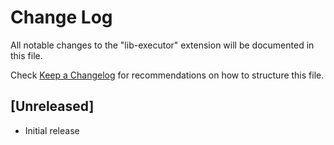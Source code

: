 # Change Log

All notable changes to the "lib-executor" extension will be documented in this file.

Check [Keep a Changelog](http://keepachangelog.com/) for recommendations on how to structure this file.

## [Unreleased]

- Initial release
